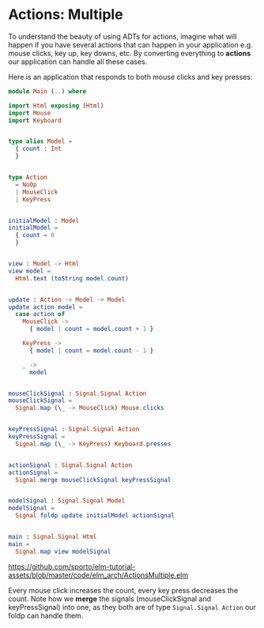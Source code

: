 # Actions: Multiple

To understand the beauty of using ADTs for actions, imagine what will happen if you have several actions that can happen in your application e.g. mouse clicks, key up, key downs, etc. By converting everything to __actions__ our application can handle all these cases.

Here is an application that responds to both mouse clicks and key presses:

```elm
module Main (..) where

import Html exposing (Html)
import Mouse
import Keyboard


type alias Model =
  { count : Int
  }


type Action
  = NoOp
  | MouseClick
  | KeyPress


initialModel : Model
initialModel =
  { count = 0
  }


view : Model -> Html
view model =
  Html.text (toString model.count)


update : Action -> Model -> Model
update action model =
  case action of
    MouseClick ->
      { model | count = model.count + 1 }

    KeyPress ->
      { model | count = model.count - 1 }

    _ ->
      model


mouseClickSignal : Signal.Signal Action
mouseClickSignal =
  Signal.map (\_ -> MouseClick) Mouse.clicks


keyPressSignal : Signal.Signal Action
keyPressSignal =
  Signal.map (\_ -> KeyPress) Keyboard.presses


actionSignal : Signal.Signal Action
actionSignal =
  Signal.merge mouseClickSignal keyPressSignal


modelSignal : Signal.Signal Model
modelSignal =
  Signal.foldp update initialModel actionSignal


main : Signal.Signal Html
main =
  Signal.map view modelSignal
```

<https://github.com/sporto/elm-tutorial-assets/blob/master/code/elm_arch/ActionsMultiple.elm>

Every mouse click increases the count, every key press decreases the count. Note how we __merge__ the signals (mouseClickSignal and keyPressSignal) into one, as they both are of type `Signal.Signal Action` our foldp can handle them.
```